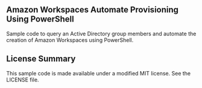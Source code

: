 ## Amazon Workspaces Automate Provisioning Using PowerShell

Sample code to query an Active Directory group members and automate the creation of Amazon Workspaces using PowerShell.

## License Summary

This sample code is made available under a modified MIT license. See the LICENSE file.
